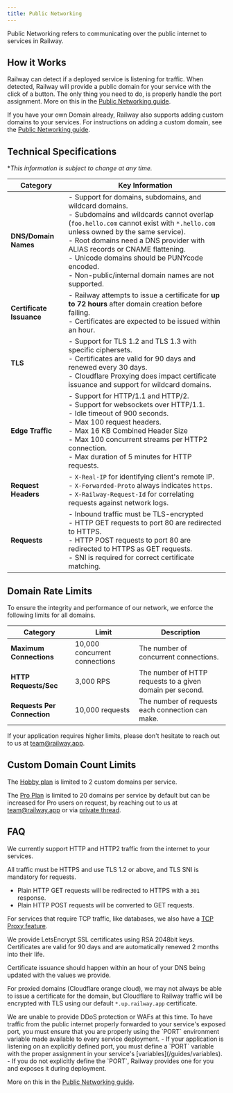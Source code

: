 ```yaml
---
title: Public Networking
---
```


Public Networking refers to communicating over the public internet to services in Railway.

## How it Works

Railway can detect if a deployed service is listening for traffic.  When detected, Railway will provide a public domain for your service with the click of a button.  The only thing you need to do, is properly handle the port assignment.  More on this in the [Public Networking guide](/guides/public-networking).

If you have your own Domain already, Railway also supports adding custom domains to your services.  For instructions on adding a custom domain, see the [Public Networking guide](/guides/public-networking#custom-domains).

## Technical Specifications

**This information is subject to change at any time.*

| Category | Key Information |
|----------|-----------------|
| **DNS/Domain Names** | - Support for domains, subdomains, and wildcard domains.<br/>- Subdomains and wildcards cannot overlap (`foo.hello.com` cannot exist with `*.hello.com` unless owned by the same service).<br/>- Root domains need a DNS provider with ALIAS records or CNAME flattening.<br/>- Unicode domains should be PUNYcode encoded.<br/>- Non-public/internal domain names are not supported. |
| **Certificate Issuance** | - Railway attempts to issue a certificate for **up to 72 hours** after domain creation before failing.<br/>- Certificates are expected to be issued within an hour. |
| **TLS** | - Support for TLS 1.2 and TLS 1.3 with specific ciphersets.<br/>- Certificates are valid for 90 days and renewed every 30 days.<br/>- Cloudflare Proxying does impact certificate issuance and support for wildcard domains. |
| **Edge Traffic** | - Support for HTTP/1.1 and HTTP/2.<br/>- Support for websockets over HTTP/1.1.<br/>- Idle timeout of 900 seconds.<br/>- Max 100 request headers.<br /> - Max 16 KB Combined Header Size<br />- Max 100 concurrent streams per HTTP2 connection.<br/>- Max duration of 5 minutes for HTTP requests. |
| **Request Headers** | - `X-Real-IP` for identifying client's remote IP.<br/>- `X-Forwarded-Proto` always indicates `https`.<br/>- `X-Railway-Request-Id` for correlating requests against network logs. |
| **Requests** | - Inbound traffic must be TLS-encrypted<br/>- HTTP GET requests to port 80 are redirected to HTTPS.<br/>- HTTP POST requests to port 80 are redirected to HTTPS as GET requests.<br/>- SNI is required for correct certificate matching. |

## Domain Rate Limits

To ensure the integrity and performance of our network, we enforce the following limits for all domains.

| Category               | Limit                                       | Description                                                                                       |
|------------------------|---------------------------------------------|---------------------------------------------------------------------------------------------------|
| **Maximum Connections**| 10,000 concurrent connections               | The number of concurrent connections. |
| **HTTP Requests/Sec**  | 3,000 RPS    | The number of HTTP requests to a given domain per second. |
| **Requests Per Connection** | 10,000 requests                          | The number of requests each connection can make.    |

If your application requires higher limits, please don't hesitate to reach out to us at [team@railway.app](mailto:team@railway.app).

## Custom Domain Count Limits

The [Hobby plan](/reference/pricing#plans) is limited to 2 custom domains per service.

The [Pro Plan](/reference/pricing#plans) is limited to 20 domains per service by default but can be increased for Pro users on request, by reaching out to us at [team@railway.app](mailto:team@railway.app) or via [private thread](/reference/support#private-threads).

## FAQ

<Collapse title="What type of traffic can I send to my services in Railway?">
We currently support HTTP and HTTP2 traffic from the internet to your services.

All traffic must be HTTPS and use TLS 1.2 or above, and TLS SNI is mandatory for requests.
  - Plain HTTP GET requests will be redirected to HTTPS with a `301` response.
  - Plain HTTP POST requests will be converted to GET requests.

For services that require TCP traffic, like databases, we also have a [TCP Proxy feature](/reference/tcp-proxy).
</Collapse>

<Collapse title="How does Railway handle SSL certificates?">
We provide LetsEncrypt SSL certificates using RSA 2048bit keys.  Certificates are valid for 90 days and are automatically renewed 2 months into their life.

Certificate issuance should happen within an hour of your DNS being updated with the values we provide.

For proxied domains (Cloudflare orange cloud), we may not always be able to issue a certificate for the domain, but Cloudflare to Railway traffic will be encrypted with TLS using our default `*.up.railway.app` certificate.
</Collapse>

<Collapse title="Does Railway protect my services against DDoS?">
We are unable to provide DDoS protection or WAFs at this time.
</Collapse>

<Collapse title="How do I handle forwarding traffic to my exposed port?">
To have traffic from the public internet properly forwarded to your service's exposed port, you must ensure that you are properly using the `PORT` environment variable made available to every service deployment.
- If your application is listening on an explicitly defined port, you must define a `PORT` variable with the proper assignment in your service's [variables](/guides/variables).
- If you do not explicitly define the `PORT`, Railway provides one for you and exposes it during deployment.

More on this in the [Public Networking guide](/guides/public-networking).
</Collapse>
